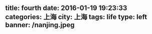 title: fourth
date: 2016-01-19 19:23:33
categories: 上海
city: 上海
tags: life
type: left
banner: /nanjing.jpeg
---
